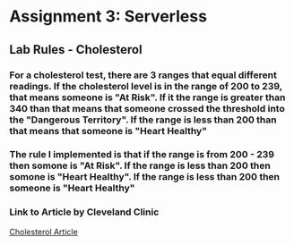 # Assignment 3: Serverless
## Lab Rules - Cholesterol
### For a cholesterol test, there are 3 ranges that equal different readings. If the cholesterol level is in the range of 200 to 239, that means someone is "At Risk". If it the range is greater than 340 than that means that someone crossed the threshold into the "Dangerous Territory". If the range is less than 200 than that means that someone is "Heart Healthy"

### The rule I implemented is that if the range is from 200 - 239 then somone is "At Risk". If the range is less than 200 then somone is "Heart Healthy". If the range is less than 200 then someone is "Heart Healthy"

### Link to Article by Cleveland Clinic
[Cholesterol Article]('https://my.clevelandclinic.org/health/articles/11920-cholesterol-numbers-what-do-they-mean')

